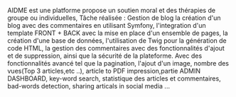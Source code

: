 AIDME est une platforme propose un soutien moral et des thérapies de groupe ou individuelles,
Tâche réalisée : Gestion de blog 
la création d'un blog avec des commentaires en utilisant Symfony, l'integration d'un template FRONT + BACK avec la mise en place d'un ensemble de pages, la création d'une base de données, l'utilisation de Twig pour la génération de code HTML, la gestion des commentaires avec des fonctionnalités d'ajout et de suppression, ainsi que la sécurité de la plateforme.
Avec des fonctionnalités avancé tel que la pagination, l'ajout d'un image, nombre des vues(Top 3 articles,etc ..), article to PDF impression,partie ADMIN DASHBOARD, key-word search, statistique des articles et commentaires, bad-words detection, sharing articals in social media ...
